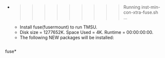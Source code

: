 * >>>>>>>>> Running inst-min-con-xtra-fuse.sh ...
  * Install fuse(fusermount) to run TMSU.
  * Disk size = 1277652K. Space Used = 4K. Runtime = 00:00:00:00.
  * The following NEW packages will be installed:
  ```bash
fuse*
  ```
